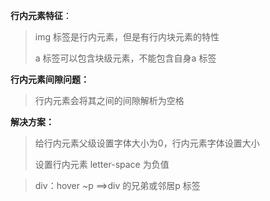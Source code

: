 **行内元素特征**：

> img 标签是行内元素，但是有行内块元素的特性
>
> a 标签可以包含块级元素，不能包含自身a 标签 

**行内元素间隙问题：**

> 行内元素会将其之间的间隙解析为空格



**解决方案：**

> 给行内元素父级设置字体大小为0，行内元素字体设置大小
>
> 设置行内元素 letter-space 为负值



> div：hover ~p	==>div 的兄弟或邻居p 标签